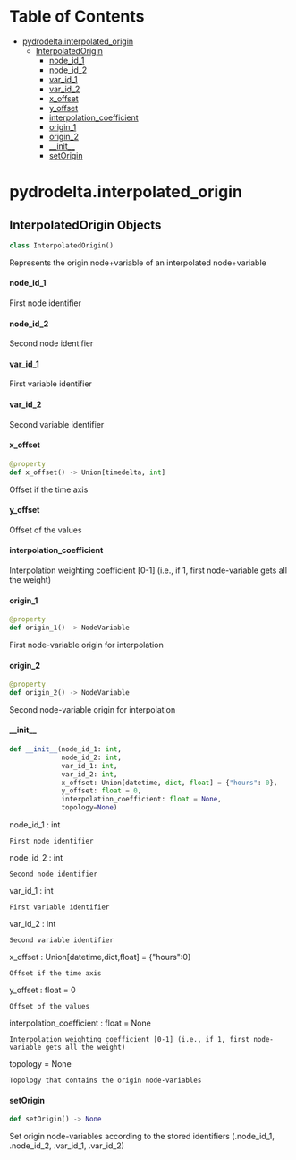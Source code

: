 # Table of Contents

* [pydrodelta.interpolated\_origin](#pydrodelta.interpolated_origin)
  * [InterpolatedOrigin](#pydrodelta.interpolated_origin.InterpolatedOrigin)
    * [node\_id\_1](#pydrodelta.interpolated_origin.InterpolatedOrigin.node_id_1)
    * [node\_id\_2](#pydrodelta.interpolated_origin.InterpolatedOrigin.node_id_2)
    * [var\_id\_1](#pydrodelta.interpolated_origin.InterpolatedOrigin.var_id_1)
    * [var\_id\_2](#pydrodelta.interpolated_origin.InterpolatedOrigin.var_id_2)
    * [x\_offset](#pydrodelta.interpolated_origin.InterpolatedOrigin.x_offset)
    * [y\_offset](#pydrodelta.interpolated_origin.InterpolatedOrigin.y_offset)
    * [interpolation\_coefficient](#pydrodelta.interpolated_origin.InterpolatedOrigin.interpolation_coefficient)
    * [origin\_1](#pydrodelta.interpolated_origin.InterpolatedOrigin.origin_1)
    * [origin\_2](#pydrodelta.interpolated_origin.InterpolatedOrigin.origin_2)
    * [\_\_init\_\_](#pydrodelta.interpolated_origin.InterpolatedOrigin.__init__)
    * [setOrigin](#pydrodelta.interpolated_origin.InterpolatedOrigin.setOrigin)

<a id="pydrodelta.interpolated_origin"></a>

# pydrodelta.interpolated\_origin

<a id="pydrodelta.interpolated_origin.InterpolatedOrigin"></a>

## InterpolatedOrigin Objects

```python
class InterpolatedOrigin()
```

Represents the origin node+variable of an interpolated node+variable

<a id="pydrodelta.interpolated_origin.InterpolatedOrigin.node_id_1"></a>

#### node\_id\_1

First node identifier

<a id="pydrodelta.interpolated_origin.InterpolatedOrigin.node_id_2"></a>

#### node\_id\_2

Second node identifier

<a id="pydrodelta.interpolated_origin.InterpolatedOrigin.var_id_1"></a>

#### var\_id\_1

First variable identifier

<a id="pydrodelta.interpolated_origin.InterpolatedOrigin.var_id_2"></a>

#### var\_id\_2

Second variable identifier

<a id="pydrodelta.interpolated_origin.InterpolatedOrigin.x_offset"></a>

#### x\_offset

```python
@property
def x_offset() -> Union[timedelta, int]
```

Offset if the time axis

<a id="pydrodelta.interpolated_origin.InterpolatedOrigin.y_offset"></a>

#### y\_offset

Offset of the values

<a id="pydrodelta.interpolated_origin.InterpolatedOrigin.interpolation_coefficient"></a>

#### interpolation\_coefficient

Interpolation weighting coefficient [0-1] (i.e., if 1, first node-variable gets all the weight)

<a id="pydrodelta.interpolated_origin.InterpolatedOrigin.origin_1"></a>

#### origin\_1

```python
@property
def origin_1() -> NodeVariable
```

First node-variable origin for interpolation

<a id="pydrodelta.interpolated_origin.InterpolatedOrigin.origin_2"></a>

#### origin\_2

```python
@property
def origin_2() -> NodeVariable
```

Second node-variable origin for interpolation

<a id="pydrodelta.interpolated_origin.InterpolatedOrigin.__init__"></a>

#### \_\_init\_\_

```python
def __init__(node_id_1: int,
             node_id_2: int,
             var_id_1: int,
             var_id_2: int,
             x_offset: Union[datetime, dict, float] = {"hours": 0},
             y_offset: float = 0,
             interpolation_coefficient: float = None,
             topology=None)
```

node_id_1 : int

    First node identifier

node_id_2 : int

    Second node identifier

var_id_1 : int

    First variable identifier

var_id_2 : int

    Second variable identifier

x_offset : Union[datetime,dict,float] = {"hours":0}

    Offset if the time axis

y_offset : float = 0

    Offset of the values

interpolation_coefficient : float = None

    Interpolation weighting coefficient [0-1] (i.e., if 1, first node-variable gets all the weight)

topology = None

    Topology that contains the origin node-variables

<a id="pydrodelta.interpolated_origin.InterpolatedOrigin.setOrigin"></a>

#### setOrigin

```python
def setOrigin() -> None
```

Set origin node-variables according to the stored identifiers (.node_id_1, .node_id_2, .var_id_1, .var_id_2)

